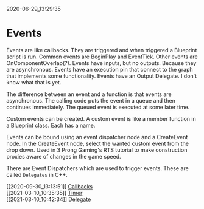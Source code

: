 2020-06-29_13:29:35

# Events

Events are like callbacks. They are triggered and when triggered a Blueprint script is run.
Common events are BeginPlay and EventTick.
Other events are OnComponentOverlap(?).
Events have inputs, but no outputs. Because they are asynchronous.
Events have an execution pin that connect to the graph that implements some functionality.
Events have an Output Delegate. I don't know what that is yet.

The difference between an event and a function is that events are asynchronous.
The calling code puts the event in a queue and then continues immediately.
The queued event is executed at some later time.

Custom events can be created.
A custom event is like a member function in a Blueprint class.
Each has a name.

Events can be bound using an event dispatcher node and a CreateEvent node.
In the CreateEvent node, select the wanted custom event from the drop down.
Used in 3 Prong Gaming's RTS tutorial to make construction proxies aware of changes in the game speed.

There are Event Dispatchers which are used to trigger events.
These are called `Delegates` in C++.

[[2020-09-30_13:13:51]] [Callbacks](./Callbacks.md)  
[[2021-03-10_10:35:35]] [Timer](./Timer.md)  
[[2021-03-10_10:42:34]] [Delegate](./Delegate.md)  